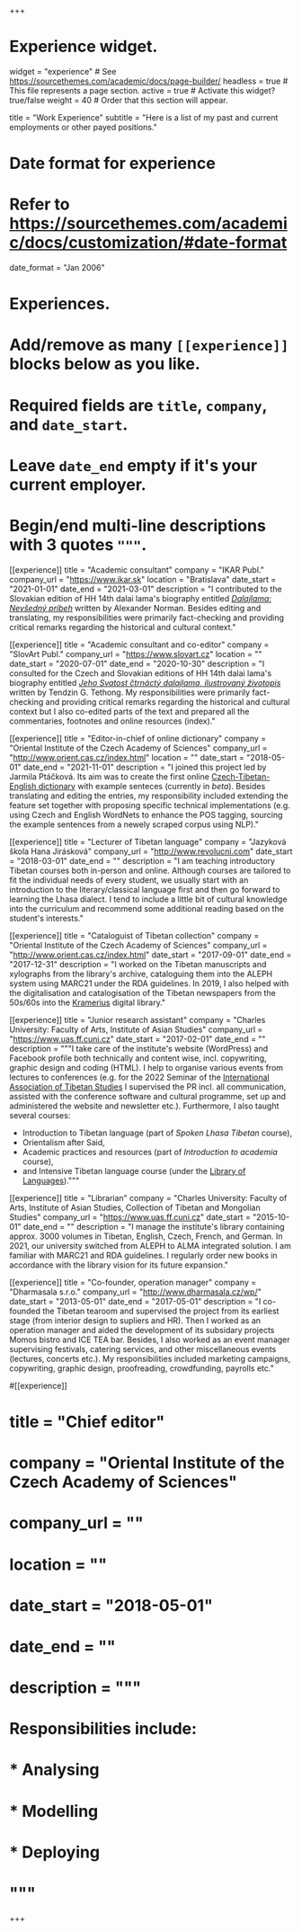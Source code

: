 +++
# Experience widget.
widget = "experience"  # See https://sourcethemes.com/academic/docs/page-builder/
headless = true  # This file represents a page section.
active = true  # Activate this widget? true/false
weight = 40  # Order that this section will appear.

title = "Work Experience"
subtitle = "Here is a list of my past and current employments or other payed positions."

# Date format for experience
#   Refer to https://sourcethemes.com/academic/docs/customization/#date-format
date_format = "Jan 2006"

# Experiences.
#   Add/remove as many `[[experience]]` blocks below as you like.
#   Required fields are `title`, `company`, and `date_start`.
#   Leave `date_end` empty if it's your current employer.
#   Begin/end multi-line descriptions with 3 quotes `"""`.

[[experience]]
  title = "Academic consultant"
  company = "IKAR Publ."
  company_url = "https://www.ikar.sk"
  location = "Bratislava"
  date_start = "2021-01-01"
  date_end = "2021-03-01"
  description = "I contributed to the Slovakian edition of HH 14th dalai lama's biography entitled [*Dalajlama: Nevšedný príbeh*](https://www.bux.sk/knihy/445139-dalajlama-nevsedny-pribeh.html) written by Alexander Norman. Besides editing and translating, my responsibilities were primarily fact-checking and providing critical remarks regarding the historical and cultural context."

[[experience]]
  title = "Academic consultant and co-editor"
  company = "SlovArt Publ."
  company_url = "https://www.slovart.cz"
  location = ""
  date_start = "2020-07-01"
  date_end = "2020-10-30"
  description = "I consulted for the Czech and Slovakian editions of HH 14th dalai lama's biography entitled [*Jeho Svatost čtrnáctý dalajlama, ilustrovaný životopis*](https://www.slovart.cz/knihy-v-cestine/literatura-faktu/literatura-faktu/jeho-svatost-ctrnacty-dalajlama.-ilustrovany-zivotopis.html?page_id=25923) written by Tendzin G. Tethong. My responsibilities were primarily fact-checking and providing critical remarks regarding the historical and cultural context but I also co-edited parts of the text and prepared all the commentaries, footnotes and online resources (index)."

[[experience]]
  title = "Editor-in-chief of online dictionary"
  company = "Oriental Institute of the Czech Academy of Sciences"
  company_url = "http://www.orient.cas.cz/index.html"
  location = ""
  date_start = "2018-05-01"
  date_end = "2021-11-01"
  description = "I joined this project led by Jarmila Ptáčková. Its aim was to create the first online [Czech-Tibetan-English dictionary](https://linguatools.info/tibendicts/) with example senteces (currently in *beta*). Besides translating and editing the entries, my responsibility included extending the feature set together with proposing specific technical implementations (e.g. using Czech and English WordNets to enhance the POS tagging, sourcing the example sentences from a newely scraped corpus using NLP)."

[[experience]]
  title = "Lecturer of Tibetan language"
  company = "Jazyková škola Hana Jirásková"
  company_url = "http://www.revolucni.com"
  date_start = "2018-03-01"
  date_end = ""
  description = "I am teaching introductory Tibetan courses both in-person and online. Although courses are tailored to fit the individual needs of every student, we usually start with an introduction to the literary/classical language first and then go forward to learning the Lhasa dialect. I tend to include a little bit of cultural knowledge into the curriculum and recommend some additional reading based on the student's interests."

[[experience]]
  title = "Cataloguist of Tibetan collection"
  company = "Oriental Institute of the Czech Academy of Sciences"
  company_url = "http://www.orient.cas.cz/index.html"
  date_start = "2017-09-01"
  date_end = "2017-12-31"
  description = "I worked on the Tibetan manuscripts and xylographs from the library's archive, cataloguing them into the ALEPH system using MARC21 under the RDA guidelines. In 2019, I also helped with the digitalisation and catalogisation of the Tibetan newspapers from the 50s/60s into the [Kramerius](https://kramerius5.nkp.cz) digital library."

[[experience]]
  title = "Junior research assistant"
  company = "Charles University: Faculty of Arts, Institute of Asian Studies"
  company_url = "https://www.uas.ff.cuni.cz"
  date_start = "2017-02-01"
  date_end = ""
  description = """I take care of the institute's website (WordPress) and Facebook profile both technically and content wise, incl. copywriting, graphic design and coding (HTML). I help to organise various events from lectures to conferences (e.g. for the 2022 Seminar of the [International Association of Tibetan Studies](http://www.iats.info) I supervised the PR incl. all communication, assisted with the conference software and cultural programme, set up and administered the website and newsletter etc.). Furthermore, I also taught several courses:
  - Introduction to Tibetan language (part of *Spoken Lhasa Tibetan* course),
  - Orientalism after Said,
  - Academic practices and resources (part of *Introduction to academia* course),
  - and Intensive Tibetan language course (under the [Library of Languages](https://libraryoflanguages.ff.cuni.cz))."""

[[experience]]
  title = "Librarian"
  company = "Charles University: Faculty of Arts, Institute of Asian Studies, Collection of Tibetan and Mongolian Studies"
  company_url = "https://www.uas.ff.cuni.cz"
  date_start = "2015-10-01"
  date_end = ""
  description = "I manage the institute's library containing approx. 3000 volumes in Tibetan, English, Czech, French, and German. In 2021, our university switched from ALEPH to ALMA integrated solution. I am familiar with MARC21 and RDA guidelines. I regularly order new books in accordance with the library vision for its future expansion."

[[experience]]
  title = "Co-founder, operation manager"
  company = "Dharmasala s.r.o."
  company_url = "http://www.dharmasala.cz/wp/"
  date_start = "2013-05-01"
  date_end = "2017-05-01"
  description = "I co-founded the Tibetan tearoom and supervised the project from its earliest stage (from interior design to supliers and HR). Then I worked as an operation manager and aided the development of its subsidary projects Momos bistro and ICE TEA bar. Besides, I also worked as an event manager supervising festivals, catering services, and other miscellaneous events (lectures, concerts etc.). My responsibilities included marketing campaigns, copywriting, graphic design, proofreading, crowdfunding, payrolls etc."

#[[experience]]
#  title = "Chief editor"
#  company = "Oriental Institute of the Czech Academy of Sciences"
#  company_url = ""
#  location = ""
#  date_start = "2018-05-01"
#  date_end = ""
#  description = """
#  Responsibilities include:
#
#  * Analysing
#  * Modelling
#  * Deploying
#  """

+++
